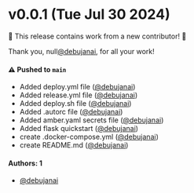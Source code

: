 # v0.0.1 (Tue Jul 30 2024)

:tada: This release contains work from a new contributor! :tada:

Thank you, null[@debujanai](https://github.com/debujanai), for all your work!

#### ⚠️ Pushed to `main`

- Added deploy.yml file ([@debujanai](https://github.com/debujanai))
- Added release.yml file ([@debujanai](https://github.com/debujanai))
- Added deploy.sh file ([@debujanai](https://github.com/debujanai))
- Added .autorc file ([@debujanai](https://github.com/debujanai))
- Added amber.yaml secrets file ([@debujanai](https://github.com/debujanai))
- Added flask quickstart ([@debujanai](https://github.com/debujanai))
- create .docker-compose.yml ([@debujanai](https://github.com/debujanai))
- create README.md ([@debujanai](https://github.com/debujanai))

#### Authors: 1

- [@debujanai](https://github.com/debujanai)
